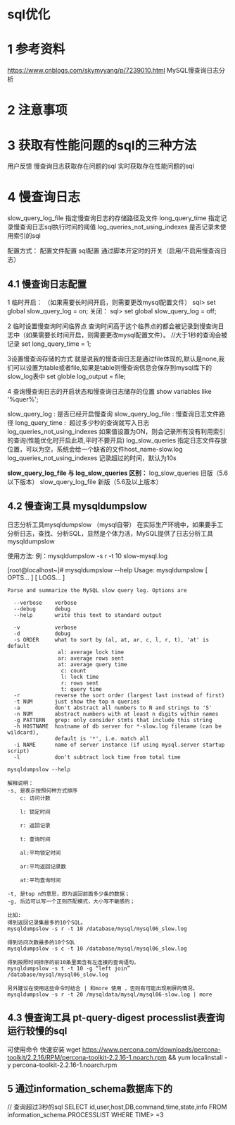 # sql优化


# 1 参考资料
https://www.cnblogs.com/skymyyang/p/7239010.html  MySQL慢查询日志分析
# 2 注意事项

# 3 获取有性能问题的sql的三种方法
用户反馈
慢查询日志获取存在问题的sql
实时获取存在性能问题的sql

# 4 慢查询日志


slow_query_log_file 指定慢查询日志的存储路径及文件
long_query_time 指定记录慢查询日志sql执行时间的阈值
log_queries_not_using_indexes 是否记录未使用索引的sql

配置方式：
配置文件配置
sql配置
通过脚本开定时的开关（启用/不启用慢查询日志）

## 4.1 慢查询日志配置

1 临时开启：  （如果需要长时间开启，则需要更改mysql配置文件）
sql> set global slow_query_log = on; 
关闭：
sql>  set global slow_query_log = off; 

2 临时设置慢查询时间临界点 
查询时间高于这个临界点的都会被记录到慢查询日志中（如果需要长时间开启，则需要更改mysql配置文件）。
//大于1秒的查询会被记录
set long_query_time = 1;

3设置慢查询存储的方式
就是说我的慢查询日志是通过file体现的,默认是none,我们可以设置为table或者file,如果是table则慢查询信息会保存到mysql库下的slow_log表中
set globle log_output = file;

4 查询慢查询日志的开启状态和慢查询日志储存的位置
show variables like '%quer%';

slow_query_log : 是否已经开启慢查询
slow_query_log_file : 慢查询日志文件路径
long_query_time :  超过多少秒的查询就写入日志 
log_queries_not_using_indexes 如果值设置为ON，则会记录所有没有利用索引的查询(性能优化时开启此项,平时不要开启)
log_slow_queries  指定日志文件存放位置，可以为空，系统会给一个缺省的文件host_name-slow.log
log_queries_not_using_indexes  记录超过的时间，默认为10s
    
**slow_query_log_file 与 log_slow_queries 区别：**
log_slow_queries 旧版（5.6以下版本）
slow_query_log_file  新版（5.6及以上版本）

## 4.2 慢查询工具 mysqldumpslow

日志分析工具mysqldumpslow  （mysql自带）
在实际生产环境中，如果要手工分析日志，查找、分析SQL，显然是个体力活，MySQL提供了日志分析工具mysqldumpslow

使用方法:
例：mysqldumpslow -s r -t 10 slow-mysql.log 

 


[root@localhost~]# mysqldumpslow --help
Usage: mysqldumpslow [ OPTS... ] [ LOGS... ]

    Parse and summarize the MySQL slow query log. Options are
    
      --verbose    verbose
      --debug      debug
      --help       write this text to standard output
    
      -v           verbose
      -d           debug
      -s ORDER     what to sort by (al, at, ar, c, l, r, t), 'at' is default
                    al: average lock time
                    ar: average rows sent
                    at: average query time
                     c: count
                     l: lock time
                     r: rows sent
                     t: query time  
      -r           reverse the sort order (largest last instead of first)
      -t NUM       just show the top n queries
      -a           don't abstract all numbers to N and strings to 'S'
      -n NUM       abstract numbers with at least n digits within names
      -g PATTERN   grep: only consider stmts that include this string
      -h HOSTNAME  hostname of db server for *-slow.log filename (can be wildcard),
                   default is '*', i.e. match all
      -i NAME      name of server instance (if using mysql.server startup script)
      -l           don't subtract lock time from total time
    
    mysqldumpslow --help

    解释说明：
    -s, 是表示按照何种方式排序
        c: 访问计数
     
        l: 锁定时间
     
        r: 返回记录
     
        t: 查询时间
     
        al:平均锁定时间
     
        ar:平均返回记录数
     
        at:平均查询时间
     
    -t, 是top n的意思，即为返回前面多少条的数据；
    -g, 后边可以写一个正则匹配模式，大小写不敏感的；
     
    比如:
    得到返回记录集最多的10个SQL。
    mysqldumpslow -s r -t 10 /database/mysql/mysql06_slow.log
     
    得到访问次数最多的10个SQL
    mysqldumpslow -s c -t 10 /database/mysql/mysql06_slow.log
     
    得到按照时间排序的前10条里面含有左连接的查询语句。
    mysqldumpslow -s t -t 10 -g “left join” /database/mysql/mysql06_slow.log
     
    另外建议在使用这些命令时结合 | 和more 使用 ，否则有可能出现刷屏的情况。
    mysqldumpslow -s r -t 20 /mysqldata/mysql/mysql06-slow.log | more

 
## 4.3 慢查询工具 pt-query-digest processlist表查询运行较慢的sql

可使用命令 快速安装
wget https://www.percona.com/downloads/percona-toolkit/2.2.16/RPM/percona-toolkit-2.2.16-1.noarch.rpm && yum localinstall -y  percona-toolkit-2.2.16-1.noarch.rpm


## 5 通过information_schema数据库下的
// 查询超过3秒的sql
SELECT id,user,host,DB,command,time,state,info FROM information_schema.PROCESSLIST WHERE TIME> =3





















